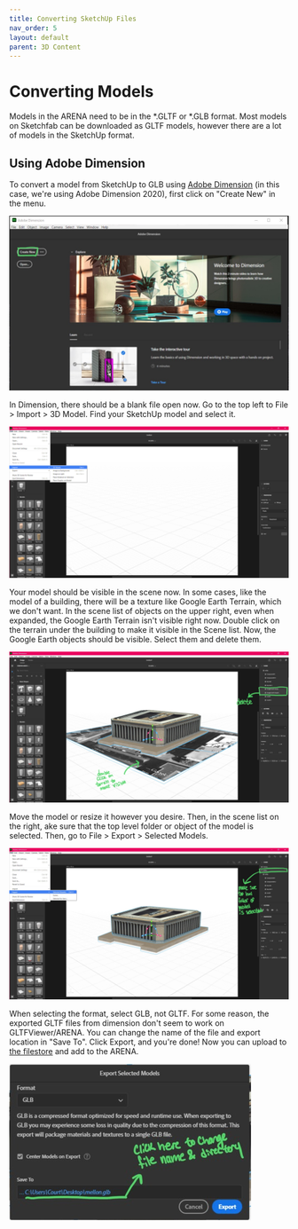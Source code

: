 ```yaml
---
title: Converting SketchUp Files
nav_order: 5
layout: default
parent: 3D Content
---
```



# Converting Models

Models in the ARENA need to be in the *.GLTF or *.GLB format. Most models on Sketchfab can be downloaded as GLTF models, however there are a lot of models in the SketchUp format.

## Using Adobe Dimension

To convert a model from SketchUp to GLB using [Adobe Dimension](https://www.adobe.com/products/dimension.html) (in this case, we're using Adobe Dimension 2020), first click on "Create New" in the menu.

![](../../assets/img/dimension/d1.jpg)

In Dimension, there should be a blank file open now. Go to the top left to File > Import > 3D Model. Find your SketchUp model and select it.

![](../../assets/img/dimension/d2.jpg)

Your model should be visible in the scene now. In some cases, like the model of a building, there will be a texture like Google Earth Terrain, which we don't want. In the scene list of objects on the upper right, even when expanded, the Google Earth Terrain isn't visible right now. Double click on the terrain under the building to make it visible in the Scene list. Now, the Google Earth objects should be visible. Select them and delete them.

![](../../assets/img/dimension/d3.jpg)

Move the model or resize it however you desire. Then, in the scene list on the right, ake sure that the top level folder or object of the model is selected. Then, go to File > Export > Selected Models.

![](../../assets/img/dimension/d4.jpg)

When selecting the format, select GLB, not GLTF. For some reason, the exported GLTF files from dimension don't seem to work on GLTFViewer/ARENA. You can change the name of the file and export location in "Save To". Click Export, and you're done! Now you can upload to [the filestore](https://arenaxr.org/files/) and add to the ARENA.

![](../../assets/img/dimension/d5.jpg)
